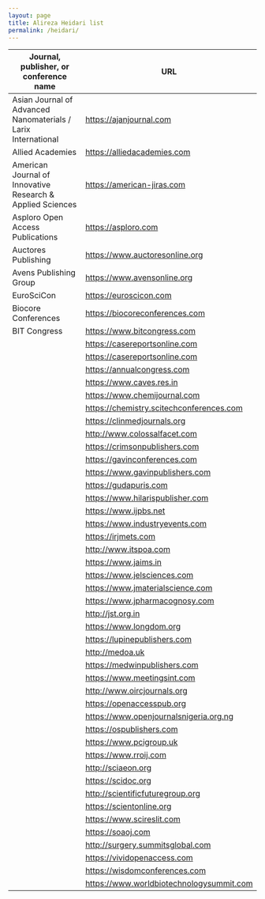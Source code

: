 ```yaml
---
layout: page
title: Alireza Heidari list
permalink: /heidari/
---
```


| Journal, publisher, or conference name | URL |
| --- | --- |
| Asian Journal of Advanced Nanomaterials / Larix International | <https://ajanjournal.com> |
| Allied Academies | <https://alliedacademies.com> |
| American Journal of Innovative Research & Applied Sciences  | <https://american-jiras.com> |
| Asploro Open Access Publications | <https://asploro.com> |
| Auctores Publishing | <https://www.auctoresonline.org> |
| Avens Publishing Group | <https://www.avensonline.org> |
| EuroSciCon | https://euroscicon.com |
| Biocore Conferences | https://biocoreconferences.com |
| BIT Congress | https://www.bitcongress.com |
|  | https://casereportsonline.com |
|  | https://casereportsonline.com |
|  | https://annualcongress.com |
|  | https://www.caves.res.in |
|  | https://www.chemijournal.com |
|  | https://chemistry.scitechconferences.com |
|  | https://clinmedjournals.org |
|  | http://www.colossalfacet.com |
|  | https://crimsonpublishers.com |
|  | https://gavinconferences.com |
|  | https://www.gavinpublishers.com |
|  | https://gudapuris.com |
|  | https://www.hilarispublisher.com |
|  | https://www.ijpbs.net |
|  | https://www.industryevents.com |
|  | https://irjmets.com |
|  | http://www.itspoa.com |
|  | https://www.jaims.in |
|  | https://www.jelsciences.com |
|  | https://www.jmaterialscience.com |
|  | https://www.jpharmacognosy.com |
|  | http://jst.org.in |
|  | https://www.longdom.org |
|  | https://lupinepublishers.com |
|  | http://medoa.uk |
|  | https://medwinpublishers.com |
|  | https://www.meetingsint.com |
|  | http://www.oircjournals.org |
|  | https://openaccesspub.org |
|  | https://www.openjournalsnigeria.org.ng |
|  | https://ospublishers.com |
|  | https://www.pcigroup.uk |
|  | https://www.rroij.com |
|  | http://sciaeon.org |
|  | https://scidoc.org |
|  | http://scientificfuturegroup.org |
|  | https://scientonline.org |
|  | https://www.scireslit.com |
|  | https://soaoj.com |
|  | http://surgery.summitsglobal.com |
|  | https://vividopenaccess.com |
|  | https://wisdomconferences.com |
|  | https://www.worldbiotechnologysummit.com |

